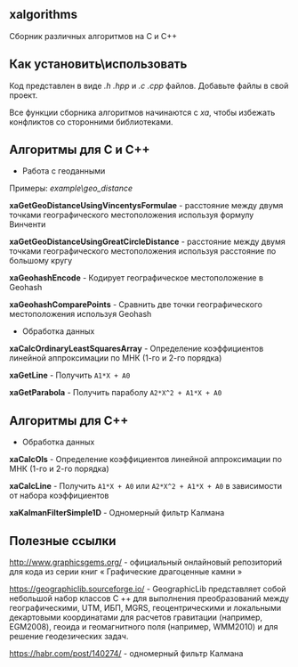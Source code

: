 ## xalgorithms
Сборник различных алгоритмов на C и C++

## Как установить\использовать
Код представлен в виде *.h .hpp* и *.c .cpp* файлов. Добавьте файлы в свой проект.

Все функции сборника алгоритмов начинаются с *xa*, чтобы избежать конфликтов со сторонними библиотеками.

## Алгоритмы для C и C++
+ Работа с геоданными

Примеры: *example\geo_distance*

**xaGetGeoDistanceUsingVincentysFormulae** - расстояние между двумя точками географического местоположения используя формулу Винченти

**xaGetGeoDistanceUsingGreatCircleDistance** - расстояние между двумя точками географического местоположения используя расстояние по большому кругу

**xaGeohashEncode** - Кодирует географическое местоположение в Geohash

**xaGeohashComparePoints** - Сравнить две точки географического местоположения используя Geohash

+ Обработка данных

**xaCalcOrdinaryLeastSquaresArray** - Определение коэффициентов линейной аппроксимации по МНК (1-го и 2-го порядка)

**xaGetLine** - Получить ```A1*X + A0```

**xaGetParabola** - Получить параболу ```A2*X^2 + A1*X + A0```

## Алгоритмы для C++
+ Обработка данных

**xaCalcOls** - Определение коэффициентов линейной аппроксимации по МНК (1-го и 2-го порядка)

**xaCalcLine** - Получить ```A1*X + A0``` или ```A2*X^2 + A1*X + A0``` в зависимости от набора коэффициентов

**xaKalmanFilterSimple1D** - Одномерный фильтр Калмана

## Полезные ссылки
http://www.graphicsgems.org/ - официальный онлайновый репозиторий для кода из серии книг « Графические драгоценные камни »

https://geographiclib.sourceforge.io/ - GeographicLib представляет собой небольшой набор классов C ++ для выполнения преобразований между географическими, UTM, ИБП, MGRS, геоцентрическими и локальными декартовыми координатами для расчетов гравитации (например, EGM2008), геоида и геомагнитного поля (например, WMM2010) и для решение геодезических задач.

https://habr.com/post/140274/ - одномерный фильтр Калмана

